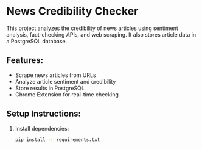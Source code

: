 # News Credibility Checker

This project analyzes the credibility of news articles using sentiment analysis, fact-checking APIs, and web scraping. It also stores article data in a PostgreSQL database.

## Features:
- Scrape news articles from URLs
- Analyze article sentiment and credibility
- Store results in PostgreSQL
- Chrome Extension for real-time checking

## Setup Instructions:

1. Install dependencies:
   ```bash
   pip install -r requirements.txt
